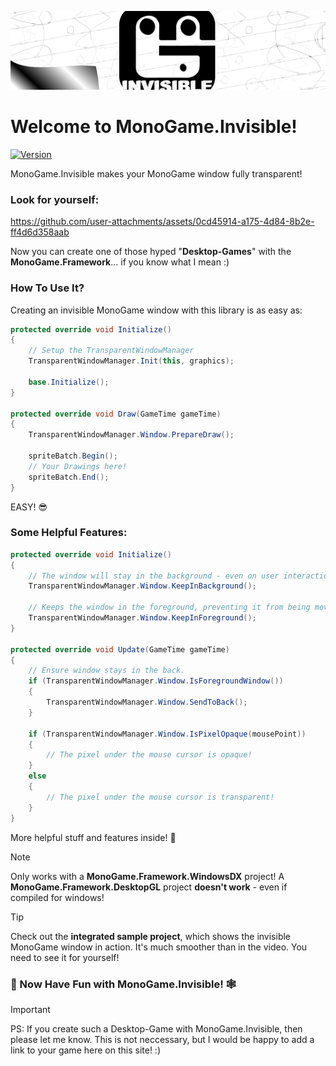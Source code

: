 ![Banner](https://raw.githubusercontent.com/BlizzCrafter/MonoGame.Invisible/refs/heads/master/Logos/Banner.png)

# Welcome to MonoGame.Invisible!
[![Version](https://img.shields.io/nuget/v/MonoGame.Invisible?style=for-the-badge&logo=NuGet&logoColor=0289CC&logoSize=auto&label=MonoGame.Invisible&labelColor=262626&color=707070)](https://www.nuget.org/packages/MonoGame.Invisible)

MonoGame.Invisible makes your MonoGame window fully transparent!

### Look for yourself:

https://github.com/user-attachments/assets/0cd45914-a175-4d84-8b2e-ff4d6d358aab

Now you can create one of those hyped "**Desktop-Games**" with the **MonoGame.Framework**... if you know what I mean :)

### How To Use It?

Creating an invisible MonoGame window with this library is as easy as:

```c#
protected override void Initialize()
{
    // Setup the TransparentWindowManager
    TransparentWindowManager.Init(this, graphics);

    base.Initialize();
}

protected override void Draw(GameTime gameTime)
{
    TransparentWindowManager.Window.PrepareDraw();

    spriteBatch.Begin();
    // Your Drawings here!
    spriteBatch.End();
}
```

EASY! 😎

### Some Helpful Features:
```c#
protected override void Initialize()
{
    // The window will stay in the background - even on user interaction.
    TransparentWindowManager.Window.KeepInBackground();

    // Keeps the window in the foreground, preventing it from being moved to the back.
    TransparentWindowManager.Window.KeepInForeground();
}

protected override void Update(GameTime gameTime)
{
    // Ensure window stays in the back.
    if (TransparentWindowManager.Window.IsForegroundWindow())
    {
        TransparentWindowManager.Window.SendToBack();
    }

    if (TransparentWindowManager.Window.IsPixelOpaque(mousePoint))
    {
        // The pixel under the mouse cursor is opaque!
    }
    else
    {
        // The pixel under the mouse cursor is transparent!
    }
}
```

More helpful stuff and features inside! 🔎

> [!NOTE]
> Only works with a **MonoGame.Framework.WindowsDX** project!
> A **MonoGame.Framework.DesktopGL** project **doesn't work** - even if compiled for windows!

> [!TIP]
> Check out the **integrated sample project**, which shows the invisible MonoGame window in action.
> It's much smoother than in the video. You need to see it for yourself!

### 💖 Now Have Fun with MonoGame.Invisible! 🕸️

> [!IMPORTANT] 
> PS: If you create such a Desktop-Game with MonoGame.Invisible, then please let me know. This is not neccessary, but I would be happy to add a link to your game here on this site! :)

